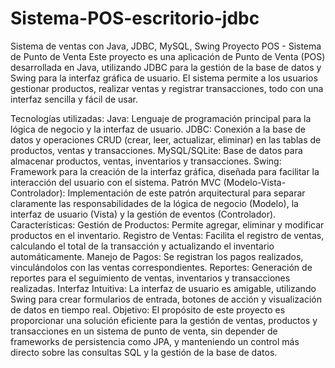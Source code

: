 # Sistema-POS-escritorio-jdbc
Sistema de ventas con Java, JDBC, MySQL, Swing
Proyecto POS - Sistema de Punto de Venta
Este proyecto es una aplicación de Punto de Venta (POS) desarrollada en Java, utilizando JDBC para la gestión de la base de datos y Swing para la interfaz gráfica de usuario. El sistema permite a los usuarios gestionar productos, realizar ventas y registrar transacciones, todo con una interfaz sencilla y fácil de usar.

Tecnologías utilizadas:
Java: Lenguaje de programación principal para la lógica de negocio y la interfaz de usuario.
JDBC: Conexión a la base de datos y operaciones CRUD (crear, leer, actualizar, eliminar) en las tablas de productos, ventas y transacciones.
MySQL/SQLite: Base de datos para almacenar productos, ventas, inventarios y transacciones.
Swing: Framework para la creación de la interfaz gráfica, diseñada para facilitar la interacción del usuario con el sistema.
Patrón MVC (Modelo-Vista-Controlador): Implementación de este patrón arquitectural para separar claramente las responsabilidades de la lógica de negocio (Modelo), la interfaz de usuario (Vista) y la gestión de eventos (Controlador).
Características:
Gestión de Productos: Permite agregar, eliminar y modificar productos en el inventario.
Registro de Ventas: Facilita el registro de ventas, calculando el total de la transacción y actualizando el inventario automáticamente.
Manejo de Pagos: Se registran los pagos realizados, vinculándolos con las ventas correspondientes.
Reportes: Generación de reportes para el seguimiento de ventas, inventarios y transacciones realizadas.
Interfaz Intuitiva: La interfaz de usuario es amigable, utilizando Swing para crear formularios de entrada, botones de acción y visualización de datos en tiempo real.
Objetivo:
El propósito de este proyecto es proporcionar una solución eficiente para la gestión de ventas, productos y transacciones en un sistema de punto de venta, sin depender de frameworks de persistencia como JPA, y manteniendo un control más directo sobre las consultas SQL y la gestión de la base de datos.
